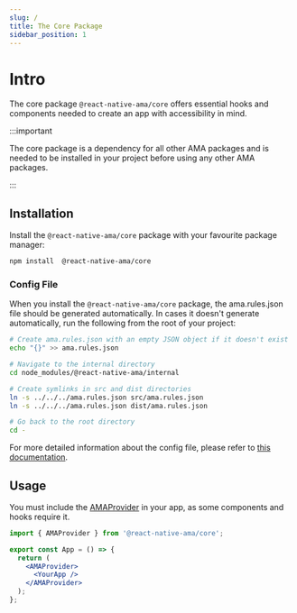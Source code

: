 ```yaml
---
slug: /
title: The Core Package
sidebar_position: 1
---
```


# Intro

The core package `@react-native-ama/core` offers essential hooks and components needed to create an app with accessibility in mind.

:::important

The core package is a dependency for all other AMA packages and is needed to be installed in your project before using any other AMA packages.

:::

## Installation

Install the `@react-native-ama/core` package with your favourite package manager:

```bash npm2yarn
npm install  @react-native-ama/core
```

### Config File

When you install the `@react-native-ama/core` package, the ama.rules.json file should be generated automatically. In cases it doesn't generate automatically, run the following from the root of your project:

```bash
# Create ama.rules.json with an empty JSON object if it doesn't exist
echo "{}" >> ama.rules.json

# Navigate to the internal directory
cd node_modules/@react-native-ama/internal

# Create symlinks in src and dist directories
ln -s ../../../ama.rules.json src/ama.rules.json
ln -s ../../../ama.rules.json dist/ama.rules.json

# Go back to the root directory
cd -
```

For more detailed information about the config file, please refer to [this documentation](/docs/config-file).

## Usage

You must include the [AMAProvider](./AMAProvider.md) in your app, as some components and hooks require it.

```jsx {2-4,6,8-9}
import { AMAProvider } from '@react-native-ama/core';

export const App = () => {
  return (
    <AMAProvider>
      <YourApp />
    </AMAProvider>
  );
};
```
